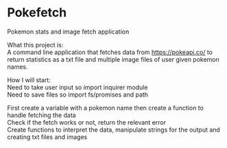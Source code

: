 # Pokefetch
Pokemon stats and image fetch application

What this project is:  
A command line application that fetches data from https://pokeapi.co/ to return statistics as a txt file and multiple image files of user given pokemon names.  

How I will start:  
Need to take user input so import inquirer module  
Need to save files so import fs/promises and path  
  
First create a variable with a pokemon name then create a function to handle fetching the data  
Check if the fetch works or not, return the relevant error  
Create functions to interpret the data, manipulate strings for the output and creating txt files and images  
